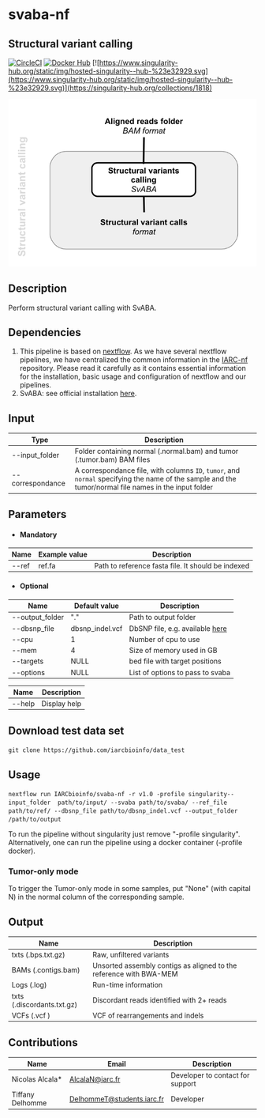 # svaba-nf
## Structural variant calling 

[![CircleCI](https://circleci.com/gh/IARCbioinfo/svaba-nf.svg?style=svg)](https://circleci.com/gh/IARCbioinfo/svaba-nf)
[![Docker Hub](https://img.shields.io/badge/docker-ready-blue.svg)](https://hub.docker.com/r/iarcbioinfo/svaba-nf/)
[![https://www.singularity-hub.org/static/img/hosted-singularity--hub-%23e32929.svg](https://www.singularity-hub.org/static/img/hosted-singularity--hub-%23e32929.svg)](https://singularity-hub.org/collections/1818)

![Image SvABA](https://github.com/IARCbioinfo/svaba-nf/blob/master/svaba.png)

## Description ##

Perform structural variant calling with SvABA.

## Dependencies ## 

1. This pipeline is based on [nextflow](https://www.nextflow.io). As we have several nextflow pipelines, we have centralized the common information in the [IARC-nf](https://github.com/IARCbioinfo/IARC-nf) repository. Please read it carefully as it contains essential information for the installation, basic usage and configuration of nextflow and our pipelines.
2. SvABA: see official installation [here](https://github.com/walaj/svaba). 
## Input ## 

| Type      | Description     |
----------------- | ---------------
--input_folder    |  Folder containing normal (.normal.bam) and tumor (.tumor.bam) BAM files
--correspondance  |  A correspondance file, with columns `ID`, `tumor`, and `normal` specifying the name of the sample and the tumor/normal file names in the input folder

## Parameters
  * #### Mandatory

| Name      | Example value | Description     |
----------------- | --------------- | ---------------
--ref              | ref.fa |  Path to reference fasta file. It should be indexed

  * #### Optional
| Name      | Default value | Description     |
----------------- | --------------- | ---------------
--output_folder  | "."  |  Path to output folder
--dbsnp_file      |  dbsnp_indel.vcf | DbSNP file, e.g. available [here](https://data.broadinstitute.org/snowman/dbsnp_indel.vcf)
--cpu     | 1 |   Number of cpu to use 
--mem     | 4 |    Size of memory used in GB 
--targets      | NULL |         bed file with target positions
--options | NULL | List of options to pass to svaba

**Name**      | **Description**
------------- | -------------
--help        | Display help

## Download test data set ##

`git clone https://github.com/iarcbioinfo/data_test`

## Usage ##

`nextflow run IARCbioinfo/svaba-nf -r v1.0 -profile singularity--input_folder  path/to/input/ --svaba path/to/svaba/ --ref_file path/to/ref/ --dbsnp_file path/to/dbsnp_indel.vcf --output_folder /path/to/output` 

To run the pipeline without singularity just remove "-profile singularity". Alternatively, one can run the pipeline using a docker container (-profile docker).

### Tumor-only mode ###
To trigger the Tumor-only mode in some samples, put "None" (with capital N) in the normal column of the corresponding sample.

## Output ##

**Name**                   | **Description**
-------------------------- | --------------------------
txts (.bps.txt.gz)         |  Raw, unfiltered variants
BAMs (.contigs.bam)        |  Unsorted assembly contigs as aligned to the reference with BWA-MEM
Logs (.log)                |  Run-time information
txts (.discordants.txt.gz) |  Discordant reads identified with 2+ reads
VCFs (.vcf )               |  VCF of rearrangements and indels

## Contributions

  | Name      | Email | Description     |
  |-----------|---------------|-----------------| 
  | Nicolas Alcala*    | AlcalaN@iarc.fr    | Developer to contact for support |
  | Tiffany Delhomme    |     DelhommeT@students.iarc.fr | Developer |
